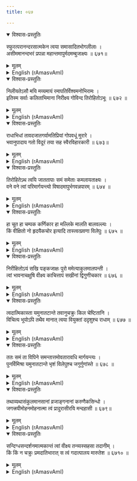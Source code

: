 ```yaml
---
title: ०६७

---
```

<div class="audioEmbed"  caption="सीतालक्ष्मी-वाचनम्" src="https://archive.org/download/nArAyaNIyam-shlokawise-audio/067/067_01.mp3"></div>
<details open><summary>विश्वास-प्रस्तुतिः</summary>

स्फुरत्परानन्दरसात्मकेन त्वया समासादितभोगलीलाः ।  
असीममानन्दभरं प्रपन्ना महान्तमापुर्मदमम्बुजाक्ष्यः ॥ ६७१॥
</details>
<details><summary>मूलम्</summary>

स्फुरत्परानन्दरसात्मकेन त्वया समासादितभोगलीलाः ।  
असीममानन्दभरं प्रपन्ना महान्तमापुर्मदमम्बुजाक्ष्यः ॥ ६७१॥
</details>





<details ><summary>English (rAmasvAmI)</summary>

The lotus-eyed Gopis, having experienced the heights of ecstasy through their participation in the amorous sports with Thee, who art the embodiment of Upwelling Bliss Absolute, began to feel exceedingly proud.


</details>

<div class="audioEmbed"  caption="सीतालक्ष्मी-वाचनम्" src="https://archive.org/download/nArAyaNIyam-shlokawise-audio/067/067_02.mp3"></div>
<details open><summary>विश्वास-प्रस्तुतिः</summary>

निलीयतेऽसौ मयि मय्यमायं रमापतिर्विश्वमनोभिरामः ।  
इतिस्म सर्वाः कलिताभिमाना निरीक्ष्य गोविन्द तिरोहितोऽभूः ॥ ६७२ ॥
</details>
<details><summary>मूलम्</summary>

निलीयतेऽसौ मयि मय्यमायं रमापतिर्विश्वमनोभिरामः ।  
इतिस्म सर्वाः कलिताभिमाना निरीक्ष्य गोविन्द तिरोहितोऽभूः ॥ ६७२ ॥
</details>





<details ><summary>English (rAmasvAmI)</summary>

Each one of them imagined that this Krishna, Lord of Lakshmi, who charms the whole world, has succumbed to my charms unabashedly and totally. Sensing their conceit, O Govinda ! Thou didst suddenly vanish from their sight.


</details>

<div class="audioEmbed"  caption="सीतालक्ष्मी-वाचनम्" src="https://archive.org/download/nArAyaNIyam-shlokawise-audio/067/067_03.mp3"></div>
<details open><summary>विश्वास-प्रस्तुतिः</summary>

राधाभिधां तावदजातगर्वामतिप्रियां गोपवधूं मुरारे ।  
भवानुपादाय गतो विदूरं तया सह स्वैरविहारकारी ॥ ६७३॥
</details>
<details><summary>मूलम्</summary>

राधाभिधां तावदजातगर्वामतिप्रियां गोपवधूं मुरारे ।  
भवानुपादाय गतो विदूरं तया सह स्वैरविहारकारी ॥ ६७३॥
</details>





<details ><summary>English (rAmasvAmI)</summary>

O Enemy of Mura ! In the company of a Gopika named Radha, in whom pride had not yet taken root and who was, therefore, very dear to Thee, Thou didst repair to a distant spot, sporting freely with her.


</details>

<div class="audioEmbed"  caption="सीतालक्ष्मी-वाचनम्" src="https://archive.org/download/nArAyaNIyam-shlokawise-audio/067/067_04.mp3"></div>
<details open><summary>विश्वास-प्रस्तुतिः</summary>

तिरोहितेऽथ त्वयि जाततापाः समं समेताः कमलायताक्ष्यः ।  
वने वने त्वां परिमार्गयन्त्यो विषादमापुर्भगवन्नपारम् ॥ ६७४ ॥
</details>
<details><summary>मूलम्</summary>

तिरोहितेऽथ त्वयि जाततापाः समं समेताः कमलायताक्ष्यः ।  
वने वने त्वां परिमार्गयन्त्यो विषादमापुर्भगवन्नपारम् ॥ ६७४ ॥
</details>





<details ><summary>English (rAmasvAmI)</summary>

O Lord ! On Thy sudden disappearance, those lotus-eyed damsels, all greatly smitten with pangs of separation, collected together and roamed all over the forest in search of Thee, and were greatly aggrieved.


</details>

<div class="audioEmbed"  caption="सीतालक्ष्मी-वाचनम्" src="https://archive.org/download/nArAyaNIyam-shlokawise-audio/067/067_05.mp3"></div>
<details open><summary>विश्वास-प्रस्तुतिः</summary>

हा चूत हा चम्पक कर्णिकार हा मल्लिके मालति बालवल्ल्यः ।  
किं वीक्षितो नो हृदयैकचोर इत्यादि तास्त्वत्प्रवणा विलेपुः ॥ ६७५ ॥
</details>
<details><summary>मूलम्</summary>

हा चूत हा चम्पक कर्णिकार हा मल्लिके मालति बालवल्ल्यः ।  
किं वीक्षितो नो हृदयैकचोर इत्यादि तास्त्वत्प्रवणा विलेपुः ॥ ६७५ ॥
</details>





<details ><summary>English (rAmasvAmI)</summary>

Those damsels who were totally devoted to Thee, lamentingly went about asking every tree, flower and creeper in that forest whether they had seen the thief of their hearts.


</details>

<div class="audioEmbed"  caption="सीतालक्ष्मी-वाचनम्" src="https://archive.org/download/nArAyaNIyam-shlokawise-audio/067/067_06.mp3"></div>
<details open><summary>विश्वास-प्रस्तुतिः</summary>

निरीक्षितोऽयं सखि पङ्कजाक्षः पुरो ममेत्याकुलमालपन्ती ।  
त्वां भावनाचक्षुषि वीक्ष्य काचित्तापं सखीनां द्विगुणीचकार ॥ ६७६ ॥
</details>
<details><summary>मूलम्</summary>

निरीक्षितोऽयं सखि पङ्कजाक्षः पुरो ममेत्याकुलमालपन्ती ।  
त्वां भावनाचक्षुषि वीक्ष्य काचित्तापं सखीनां द्विगुणीचकार ॥ ६७६ ॥
</details>





<details ><summary>English (rAmasvAmI)</summary>

One of them imagining to have seen Thee in front of her, told the others excitedly about it, whereupon, their anguish multiplied manifold.


</details>

<div class="audioEmbed"  caption="सीतालक्ष्मी-वाचनम्" src="https://archive.org/download/nArAyaNIyam-shlokawise-audio/067/067_07.mp3"></div>
<details open><summary>विश्वास-प्रस्तुतिः</summary>

त्वदात्मिकास्ता यमुनातटान्ते तवानुचक्रुः किल चेष्टितानि ।  
विचित्य भूयोऽपि तथैव मानात् त्वया वियुक्तां ददृशुश्च राधाम् ॥ ६७७ ॥
</details>
<details><summary>मूलम्</summary>

त्वदात्मिकास्ता यमुनातटान्ते तवानुचक्रुः किल चेष्टितानि ।  
विचित्य भूयोऽपि तथैव मानात् त्वया वियुक्तां ददृशुश्च राधाम् ॥ ६७७ ॥
</details>





<details ><summary>English (rAmasvAmI)</summary>

Those women who had identified themselves with Thee, re-enacted Thy past sportive deeds (such as the redemption of Putana, slaying of Sakatasura, etc) on the banks of the Yamuna. Resuming their search for Thee, they came upon Radha, who too had been forsaken by Thee, due to her becoming conceited.


</details>

<div class="audioEmbed"  caption="सीतालक्ष्मी-वाचनम्" src="https://archive.org/download/nArAyaNIyam-shlokawise-audio/067/067_08.mp3"></div>
<details open><summary>विश्वास-प्रस्तुतिः</summary>

ततः समं ता विपिने समन्तात्तमोवतारावधि मार्गयन्त्यः ।  
पुनर्विमिश्रा यमुनातटान्ते भृशं विलेपुश्च जगुर्गुणांस्ते ॥ ६७८ ॥
</details>
<details><summary>मूलम्</summary>

ततः समं ता विपिने समन्तात्तमोवतारावधि मार्गयन्त्यः ।  
पुनर्विमिश्रा यमुनातटान्ते भृशं विलेपुश्च जगुर्गुणांस्ते ॥ ६७८ ॥
</details>





<details ><summary>English (rAmasvAmI)</summary>

Their continued search for Thee till nightfall having become futile, they reassembled on the banks of the Yamuna, bitterly lamenting their fate, and sang Thy praises.


</details>

<div class="audioEmbed"  caption="सीतालक्ष्मी-वाचनम्" src="https://archive.org/download/nArAyaNIyam-shlokawise-audio/067/067_09.mp3"></div>
<details open><summary>विश्वास-प्रस्तुतिः</summary>

तथाव्यथासंकुलमानसानां व्रजाङ्गनानां करुणैकसिन्धो ।  
जगत्त्रयीमोहनमोहनात्मा त्वं प्रादुरासीरयि मन्दहासी ॥ ६७९॥
</details>
<details><summary>मूलम्</summary>

तथाव्यथासंकुलमानसानां व्रजाङ्गनानां करुणैकसिन्धो ।  
जगत्त्रयीमोहनमोहनात्मा त्वं प्रादुरासीरयि मन्दहासी ॥ ६७९॥
</details>





<details ><summary>English (rAmasvAmI)</summary>

Then, O Ocean of Compassion, who doth outcharm the Charmer of the three worlds (Cupid) ! Thou didst reveal Thyself, with a gentle smile, to those Vraja women, who were steeped in grief and pain.


</details>

<div class="audioEmbed"  caption="सीतालक्ष्मी-वाचनम्" src="https://archive.org/download/nArAyaNIyam-shlokawise-audio/067/067_10.mp3"></div>
<details open><summary>विश्वास-प्रस्तुतिः</summary>

सन्दिग्धसन्दर्शनमात्मकान्तं त्वां वीक्ष्य तन्व्यस्सहसा तदानीम् ।  
किं किं न चक्रुः प्रमदातिभारात् स त्वं गदात्पालय मारुतेश ॥ ६७१० ॥
</details>
<details><summary>मूलम्</summary>

सन्दिग्धसन्दर्शनमात्मकान्तं त्वां वीक्ष्य तन्व्यस्सहसा तदानीम् ।  
किं किं न चक्रुः प्रमदातिभारात् स त्वं गदात्पालय मारुतेश ॥ ६७१० ॥
</details>

<details ><summary>English (rAmasvAmI)</summary>

What all did those comely damsels not do in haste, out of their excessive delight on suddenly seeing Thee, their own beloved, (which they had even begun to doubt) ! O Lord of Guruvayur ! Save me from my afflictions.


</details>

